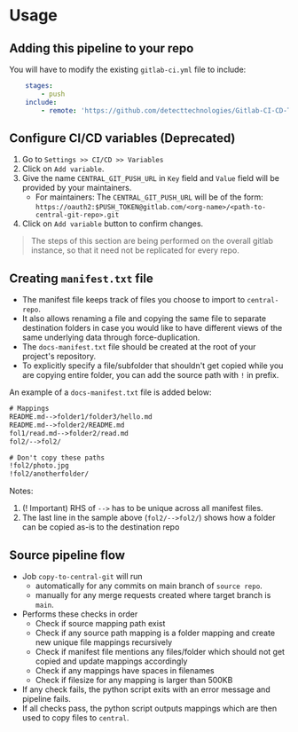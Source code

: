 # Usage

## Adding this pipeline to your repo

You will have to modify the existing `gitlab-ci.yml` file to include:

```yaml
    stages:
        - push
    include:
        - remote: 'https://github.com/detecttechnologies/Gitlab-CI-CD-Templates/raw/main/knowledge-portal/source/.gitlab-ci.yml'

```
## Configure CI/CD variables (Deprecated)

1. Go to `Settings >> CI/CD >> Variables`
2. Click on `Add variable`. 
3. Give the name `CENTRAL_GIT_PUSH_URL` in `Key` field and `Value` field will be provided by your maintainers.
    * For maintainers: The `CENTRAL_GIT_PUSH_URL` will be of the form: `https://oauth2:$PUSH_TOKEN@gitlab.com/<org-name>/<path-to-central-git-repo>.git`
4. Click on `Add variable` button to confirm changes. 


> The steps of this section are being performed on the overall gitlab instance, so that it need not be replicated for every repo.

## Creating `manifest.txt` file

- The manifest file keeps track of files you choose to import to `central-repo`.
- It also allows renaming a file and copying the same file to separate destination folders in case you would like to have different views of the same underlying data through force-duplication.
- The `docs-manifest.txt` file should be created at the root of your project's repository.
- To explicitly specify a file/subfolder that shouldn't get copied while you are copying entire folder, you can add the source path with `!` in prefix.

An example of a `docs-manifest.txt` file is added below:
```txt
# Mappings
README.md-->folder1/folder3/hello.md
README.md-->folder2/README.md
fol1/read.md-->folder2/read.md
fol2/-->fol2/

# Don't copy these paths
!fol2/photo.jpg
!fol2/anotherfolder/
```
Notes:
1. (! Important) RHS of `-->` has to be unique across all manifest files.
2. The last line in the sample above (`fol2/-->fol2/`) shows how a folder can be copied as-is to the destination repo


## Source pipeline flow
- Job `copy-to-central-git` will run 
    - automatically for any commits on main branch of `source repo`.   
    - manually for any merge requests created where target branch is `main`.
- Performs these checks in order
    - Check if source mapping path exist 
    - Check if any source path mapping is a folder mapping and create new unique file mappings recursively
    - Check if manifest file mentions any files/folder which should not get copied and update mappings accordingly
    - Check if any mappings have spaces in filenames
    - Check if filesize for any mapping is larger than 500KB
- If any check fails, the python script exits with an error message and pipeline fails.
- If all checks pass, the python script outputs mappings which are then used to copy files to `central`.  
        